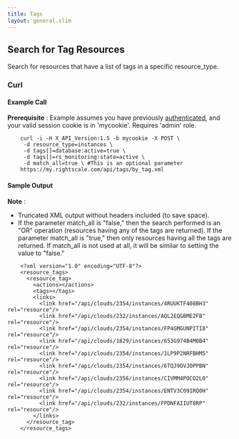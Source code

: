 ```yaml
---
title: Tags
layout: general.slim
---
```


## Search for Tag Resources

Search for resources that have a list of tags in a specific resource_type.

### Curl

#### Example Call

**Prerequisite** : Example assumes you have previously [authenticated](/api/api_1.5_examples/authentication.html), and your valid session cookie is in 'mycookie'. Requires 'admin' role.

~~~
    curl -i -H X_API_Version:1.5 -b mycookie -X POST \
     -d resource_type=instances \
     -d tags[]=database:active=true \
     -d tags[]=rs_monitoring:state=active \
     -d match_all=true \ #This is an optional parameter
    https://my.rightscale.com/api/tags/by_tag.xml
~~~

#### Sample Output

**Note** :

- Truncated XML output without headers included (to save space).
- If the parameter match_all is "false," then the search performed is an "OR" operation (resources having any of the tags are returned). If the parameter match_all is "true," then only resources having all the tags are returned. If match_all is not used at all, it will be similar to setting the value to "false."

~~~
    <?xml version="1.0" encoding="UTF-8"?>
    <resource_tags>
      <resource_tag>
        <actions></actions>
        <tags></tags>
        <links>
          <link href="/api/clouds/2354/instances/4RUUKTF408BH3" rel="resource"/>
          <link href="/api/clouds/232/instances/AQL2EQGBME2FB" rel="resource"/>
          <link href="/api/clouds/2354/instances/FP4GMGUNPITI8" rel="resource"/>
          <link href="/api/clouds/1829/instances/653G974B4M0B4" rel="resource"/>
          <link href="/api/clouds/2354/instances/1LP9P2NRFBHM5" rel="resource"/>
          <link href="/api/clouds/2354/instances/6TQJ9OVJOPPBN" rel="resource"/>
          <link href="/api/clouds/2356/instances/CIVMM4POCO2L0" rel="resource"/>
          <link href="/api/clouds/2354/instances/ENTV3C091RQ0H" rel="resource"/>
          <link href="/api/clouds/232/instances/FPDNFAIIUT8RP" rel="resource"/>
        </links>
      </resource_tag>
    </resource_tags>
~~~
